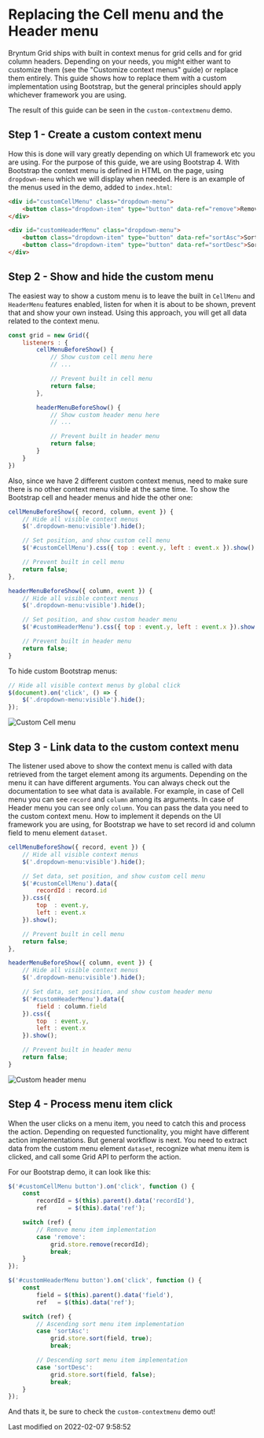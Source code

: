 # Replacing the Cell menu and the Header menu

Bryntum Grid ships with built in context menus for grid cells and for grid column headers. Depending on your needs,
you might either want to customize them (see the "Customize context menus" guide) or replace them entirely.
This guide shows how to replace them with a custom implementation using Bootstrap,
but the general principles should apply whichever framework you are using.

The result of this guide can be seen in the `custom-contextmenu` demo.

## Step 1 - Create a custom context menu

How this is done will vary greatly depending on which UI framework etc you are using. For the purpose of this guide, we
are using Bootstrap 4. With Bootstrap the context menu is defined in HTML on the page, using `dropdown-menu`
which we will display when needed. Here is an example of the menus used in the demo, added to `index.html`:

```html
<div id="customCellMenu" class="dropdown-menu">
	<button class="dropdown-item" type="button" data-ref="remove">Remove</button>
</div>

<div id="customHeaderMenu" class="dropdown-menu">
	<button class="dropdown-item" type="button" data-ref="sortAsc">Sort Asc</button>
	<button class="dropdown-item" type="button" data-ref="sortDesc">Sort Desc</button>
</div>
```

## Step 2 - Show and hide the custom menu

The easiest way to show a custom menu is to leave the built in `CellMenu` and `HeaderMenu` features enabled,
listen for when it is about to be shown, prevent that and show your own instead. Using this approach,
you will get all data related to the context menu.

```javascript
const grid = new Grid({
    listeners : {
        cellMenuBeforeShow() {
            // Show custom cell menu here
            // ...

            // Prevent built in cell menu
            return false;
        },

        headerMenuBeforeShow() {
            // Show custom header menu here
            // ...

            // Prevent built in header menu
            return false;
        }
    }
})
```

Also, since we have 2 different custom context menus, need to make sure there is no other context menu visible at the same time.
To show the Bootstrap cell and header menus and hide the other one:

```javascript
cellMenuBeforeShow({ record, column, event }) {
    // Hide all visible context menus
    $('.dropdown-menu:visible').hide();

    // Set position, and show custom cell menu
    $('#customCellMenu').css({ top : event.y, left : event.x }).show();

    // Prevent built in cell menu
    return false;
},

headerMenuBeforeShow({ column, event }) {
    // Hide all visible context menus
    $('.dropdown-menu:visible').hide();

    // Set position, and show custom header menu
    $('#customHeaderMenu').css({ top : event.y, left : event.x }).show();

    // Prevent built in header menu
    return false;
}
```

To hide custom Bootstrap menus:

```javascript
// Hide all visible context menus by global click
$(document).on('click', () => {
    $('.dropdown-menu:visible').hide();
});
```

<img src="Grid/custom-cell-menu.png" alt="Custom Cell menu"/>

## Step 3 - Link data to the custom context menu

The listener used above to show the context menu is called with data retrieved from the target element among its arguments.
Depending on the menu it can have different arguments. You can always check out the documentation to see what data is available.
For example, in case of Cell menu you can see `record` and `column` among its arguments. In case of Header menu you can see
only `column`. You can pass the data you need to the custom context menu. How to implement it depends on the UI framework
you are using, for Bootstrap we have to set record id and column field to menu element `dataset`.

```javascript
cellMenuBeforeShow({ record, event }) {
    // Hide all visible context menus
    $('.dropdown-menu:visible').hide();

    // Set data, set position, and show custom cell menu
    $('#customCellMenu').data({
        recordId : record.id
    }).css({
        top  : event.y,
        left : event.x
    }).show();

    // Prevent built in cell menu
    return false;
},

headerMenuBeforeShow({ column, event }) {
    // Hide all visible context menus
    $('.dropdown-menu:visible').hide();

    // Set data, set position, and show custom header menu
    $('#customHeaderMenu').data({
        field : column.field
    }).css({
        top  : event.y,
        left : event.x
    }).show();

    // Prevent built in header menu
    return false;
}
```

<img src="Grid/custom-header-menu.png" alt="Custom header menu"/>

## Step 4 - Process menu item click

When the user clicks on a menu item, you need to catch this and process the action. Depending on requested functionality,
you might have different action implementations. But general workflow is next. You need to extract data from the custom
menu element `dataset`, recognize what menu item is clicked, and call some Grid API to perform the action.

For our Bootstrap demo, it can look like this:

```javascript
$('#customCellMenu button').on('click', function () {
    const
        recordId = $(this).parent().data('recordId'),
        ref      = $(this).data('ref');

    switch (ref) {
        // Remove menu item implementation
        case 'remove':
            grid.store.remove(recordId);
            break;
    }
});

$('#customHeaderMenu button').on('click', function () {
    const
        field = $(this).parent().data('field'),
        ref   = $(this).data('ref');

    switch (ref) {
        // Ascending sort menu item implementation
        case 'sortAsc':
            grid.store.sort(field, true);
            break;

        // Descending sort menu item implementation
        case 'sortDesc':
            grid.store.sort(field, false);
            break;
    }
});
```

And thats it, be sure to check the `custom-contextmenu` demo out!


<p class="last-modified">Last modified on 2022-02-07 9:58:52</p>